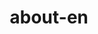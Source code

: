 ---
title: about-en
tags : ['about']
h2 : Hi &#x1F44B;, I&apos;m Amr Khaled
h3 : A passionate Front-End web developer and designer from Egypt
content : '<li>&#x1F52D; I&rsquo;m currently working on <a href="https://tomory.vercel.app/" class="infoSpan"> Tomory</a></li>
<li>&#x1F331; I&rsquo;m currently learning <span class="infoSpan">Next.js</span> and <span class="infoSpan">Typescript</span> </li>
<li>👯 I’m looking to collaborate on Helpful and Islamic Projects</li>
<li>&#x1F468;&zwj;&#x1F4BB; All of my projects are available at <a class="infoLinks" href="https://3mr5aled.netlify.app/">
    My personal
    Website</a></li>
<li>&#x1F4AC; Ask me about <span class="infoSpan"> React.js , Tailwind css , Javascript</span></li>
<li>&#x1F4EB; How to reach me <a class="infoLinks" href="#contact">Here</a></li>
<li>&#x1F4C4; Know about my experiences <a class="infoLinks" href="https://www.linkedin.com/in/3mr5aled/">Linkedin</a></li>
<li>&#x26A1; Fun fact I don&apos;t like cheese</li>'
---